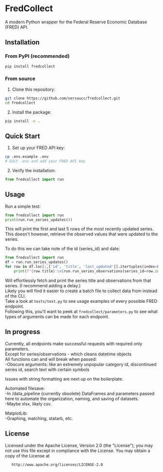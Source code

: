 
# FredCollect

A modern Python wrapper for the Federal Reserve Economic Database (FRED) API.

## Installation

### From PyPI (recommended)
```bash
pip install fredcollect
```

### From source
1. Clone this repository:
```bash
git clone https://github.com/versaucc/fredcollect.git
cd fredcollect
```

2. Install the package:
```bash
pip install -e .
```

## Quick Start

1. Set up your FRED API key:
```bash
cp .env.example .env
# Edit .env and add your FRED API key
```

2. Verify the installation:
```python
from fredcollect import run
```

## Usage

Run a simple test:
```python
from fredcollect import run  
print(run.run_series_updates())
```

This will print the first and last 5 rows of the most recently updated series. 
This doesn't however, retrieve the observed values that were updated to the series. 

To do this we can take note of the id (series_id) and date: 
```python
from fredcollect import run
df = run.run_series_updates()
for row in df.loc[:,['id', 'title', 'last_updated']].itertuples(index=False):
    print(f"{row.title}:\n{run.run_series_observations(series_id=row.id, observation_start=row.last_updated)}") 
```
        
Will effortlessly fetch and print the series title and observations from that series. (I recommend adding a delay.)  
Likely you will find it easier to create a batch file to collect data from instead of the CLI.   
Take a look at `tests/test.py` to see usage examples of every possible FRED endpoint.   
Following this, you'll want to peek at `fredcollect/parameters.py` to see what types of arguments can be made for each endpoint.  


## In progress 
Currently, all endpoints make successful requests with required only parameters.   
Except for series/observations - which cleans datetime objects  
All functions can and will break when passed:   
    -Obscure arguments: like an extremely unpopular category id, discontinued series id, search text with certain symbols   

Issues with string formatting are next up on the boilerplate.  

Automated filesave:   
    -In /data_pipeline (currently obsolete) DataFrames and parameters passed here to automate the organization, naming, and saving of datasets.   
    -Maybe xlsx, likely csv.   

MatplotLib:   
    -Graphing, matching, statarb, etc.   


## License

Licensed under the Apache License, Version 2.0 (the "License");
   you may not use this file except in compliance with the License.
   You may obtain a copy of the License at

       http://www.apache.org/licenses/LICENSE-2.0
